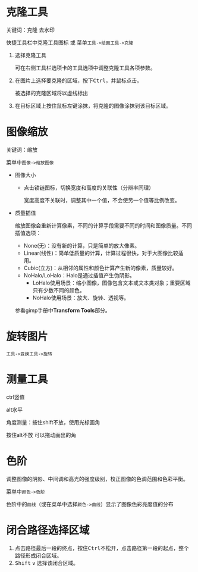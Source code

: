 # 克隆工具

关键词：克隆 去水印

快捷工具栏中克隆工具图标 或 菜单`工具->绘画工具->克隆`

1. 选择克隆工具

   可在右侧工具栏选项卡的工具选项中调整克隆工具各项参数。

2. 在图片上选择要克隆的区域，按下<kbd>Ctrl</kbd>，并鼠标点击。

   被选择的克隆区域将以虚线标出

3. 在目标区域上按住鼠标左键涂抹，将克隆的图像涂抹到该目标区域。

# 图像缩放

关键词：缩放

菜单中`图像->缩放图像`

- 图像大小

  - 点击锁链图标，切换宽度和高度的关联性（分辨率同理）

    宽度高度不关联时，调整其中一个值，不会使另一个值等比例改变。

- 质量插值

  缩放图像会重新计算像素，不同的计算手段需要不同的时间和图像质量。不同插值选项：

  - None(无)：没有新的计算，只是简单的放大像素。
  - Linear(线性)：简单低质量的计算，计算过程很快，对于大图像比较适用。
  - Cubic(立方)：从相邻的属性和颜色计算产生新的像素，质量较好。
  - NoHalo/LoHalo：Halo是通过插值产生伪阴影。
    - LoHalo使用场景：缩小图像，图像包含文本或文本类对象；重要区域只有少数不同的颜色。
    - NoHalo使用场景：放大、旋转、透视等。

  参看gimp手册中**Transform Tools**部分。

# 旋转图片

`工具->变换工具->旋转`

# 测量工具

ctrl竖值

alt水平

角度测量：按住shift不放，使用光标画角

按住alt不放 可以拖动画出的角

# 色阶

调整图像的阴影、中间调和高光的强度级别，校正图像的色调范围和色彩平衡。

菜单中`颜色->色阶`

色阶中的`曲线`（或在菜单中选择`颜色->曲线`）显示了图像色彩亮度值的分布

# 闭合路径选择区域

1. 点击路径最后一段的终点，按住<kbd>Ctrl</kbd>不松开，点击路径第一段的起点，整个路径形成闭合区域。
2. <kbd>Shift</kbd> <kbd>v</kbd> 选择该闭合区域。